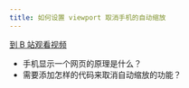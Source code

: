 ```yaml
---
title: 如何设置 viewport 取消手机的自动缩放
---
```


[到 B 站观看视频](https://www.bilibili.com/video/BV1LA411b7Uh)

- 手机显示一个网页的原理是什么？
- 需要添加怎样的代码来取消自动缩放的功能？
